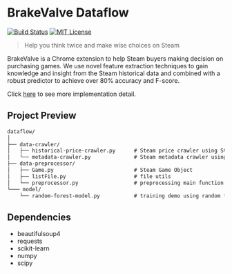 # BrakeValve Dataflow
[![Build Status](https://travis-ci.org/BrakeValve/dataflow.svg?branch=master)](https://travis-ci.org/BrakeValve/dataflow)
[![MIT License](https://img.shields.io/badge/license-MIT-blue.svg)](https://en.wikipedia.org/wiki/MIT_License)
> Help you think twice and make wise choices on Steam

BrakeValve is a Chrome extension to help Steam buyers making decision on purchasing games. We use novel feature extraction techniques to gain knowledge and insight from the Steam historical data and combined with a robust predictor to achieve over 80% accuracy and F-score.

Click [here](https://brakevalve.github.io/) to see more implementation detail.

## Project Preview

``` markdown
dataflow/
│ 
├── data-crawler/                        
│   ├── historical-price-crawler.py      # Steam price crawler using SteamDB API
│   └── metadata-crawler.py              # Steam metadata crawler using SteamDB API
├── data-preprocessor/                   
│   ├── Game.py                          # Steam Game Object
│   ├── listFile.py                      # file utils
│   └── preprocessor.py                  # preprocessing main function
└─── model/
    └── random-forest-model.py           # training demo using random forest model from `scikit-learn`
```
## Dependencies

- beautifulsoup4
- requests
- scikit-learn
- numpy
- scipy
